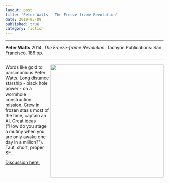 ```yaml
---
layout: post
title: "Peter Watts - The Freeze-frame Revolution"
date: 2019-05-09
published: true
category: fiction
---
```



***
<b>Peter Watts</b> 2014. _The Freeze-frame Revolution_. Tachyon Publications: San Francisco. 186 pp.

***

<img align="right" width="360" src="https://tachyonpublications.com/wp-content/uploads/2017/07/FreezeFrame-1.png" alt="">  

Words like gold to parsimonious Peter Watts.  Long distance starship - black hole power - on a wormhole construction mission.  Crew in frozen stasis most of the time, captain an AI.  Great ideas ("How do you stage a mutiny when you are only awake one day in a million?"). Taut, short, proper SF.  


[Discussion here.](https://www.reddit.com/r/printSF/comments/8omjxm/spoilers_discussion_of_the_freezeframe_revolution/)
